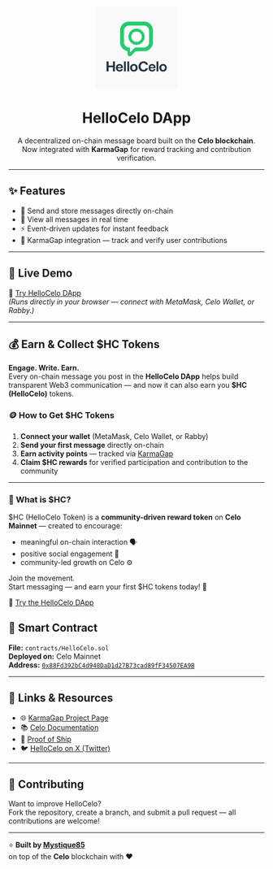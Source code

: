 <div align="center">
  <img src="logohellocelo.png" alt="HelloCelo Logo" width="160" />
  <h1>HelloCelo DApp</h1>
  <p>
    A decentralized on-chain message board built on the <strong>Celo blockchain</strong>.<br/>
    Now integrated with <strong>KarmaGap</strong> for reward tracking and contribution verification.
  </p>
</div>

---

## ✨ Features
- 📨 Send and store messages directly on-chain  
- 👀 View all messages in real time  
- ⚡ Event-driven updates for instant feedback  
- 🎯 KarmaGap integration — track and verify user contributions

---

## 🚀 Live Demo
🔗 [Try HelloCelo DApp](https://hello-celo-v2.vercel.app/)  
*(Runs directly in your browser — connect with MetaMask, Celo Wallet, or Rabby.)*

---

## 💰 Earn & Collect $HC Tokens

  <p>
    <strong>Engage. Write. Earn.</strong><br/>
    Every on-chain message you post in the <b>HelloCelo DApp</b> helps build transparent Web3 communication — 
    and now it can also earn you <strong>$HC (HelloCelo)</strong> tokens.
  </p>
</div>

### 🪙 How to Get $HC Tokens
1. **Connect your wallet** (MetaMask, Celo Wallet, or Rabby)  
2. **Send your first message** directly on-chain  
3. **Earn activity points** — tracked via <a href="https://gap.karmahq.xyz/project/hellocelo" target="_blank" rel="noopener noreferrer">KarmaGap</a>  
4. **Claim $HC rewards** for verified participation and contribution to the community  

---

### 💎 What is $HC?
$HC (HelloCelo Token) is a **community-driven reward token** on **Celo Mainnet** — created to encourage:
- meaningful on-chain interaction 🗣️  
- positive social engagement 🌱  
- community-led growth on Celo ⚙️  

Join the movement.  
Start messaging — and earn your first $HC tokens today! 🚀  

🔗 [Try the HelloCelo DApp](https://hello-celo-v2.vercel.app/)


## 🧾 Smart Contract
**File:** `contracts/HelloCelo.sol`  
**Deployed on:** Celo Mainnet  
**Address:** [`0x88Fd392bC4d948DaD1d27B73cad89fF34507EA9B`](https://celo.blockscout.com/address/0x88Fd392bC4d948DaD1d27B73cad89fF34507EA9B?tab=contract)

---

## 🔗 Links & Resources
- 🌐 [KarmaGap Project Page](https://gap.karmahq.xyz/project/hellocelo)  
- 📚 [Celo Documentation](https://docs.celo.org/)  
- 🧠 [Proof of Ship](https://github.com/celo-org/Proof-of-Ship)
- 🐦 [HelloCelo on X (Twitter)](https://x.com/HelloCelo_HC)

---

## 🤝 Contributing
Want to improve HelloCelo?  
Fork the repository, create a branch, and submit a pull request — all contributions are welcome!

---

⭐ **Built by [Mystique85](https://github.com/Mystique85)**  
on top of the **Celo** blockchain with ❤️

